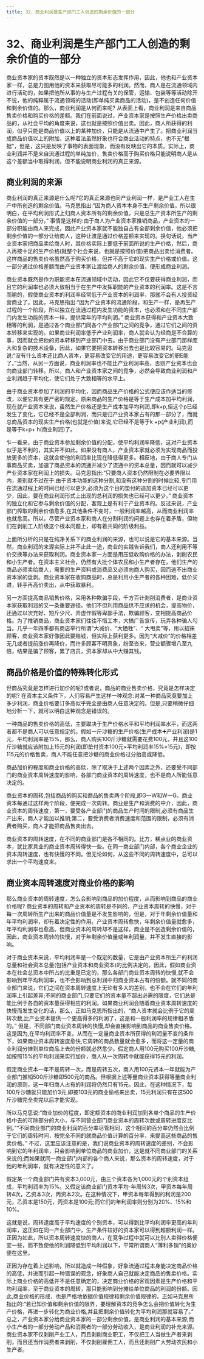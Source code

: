 ```yaml
---
title: 32、商业利润是生产部门工人创造的剩余价值的一部分
---
```

# 32、商业利润是生产部门工人创造的剩余价值的一部分

商业资本家的资本既然是以一种独立的资本形态发挥作用，因此，他也和产业资本家一样，总是力图用他的资本来获取尽可能多的利润。然而，商人是在流通领域内进行活动的，如果把他所从事的与生产过程有关的保管，运输、包装等等活动除开不说，他的纯粹属于流通领域的活动(即单纯买卖商品的活动)，是不创造任何价值和剩余价值的。那么，商业利润是从何而来呢?
从表面上看，商业利润是来自商品售卖价格和购买价格的差额。我们在前面说过，产业资本家是按照生产价格出卖商品的，从社会平均的角度来说，这也就是按照价值出卖。因此，商人所获得的利润，似乎只能是商品价值以上的某种加价，只能是从流通中产生了。把商业利润当成商品价值以上的附加，这种着法虽然好象也符合商业活动的特点，也不无“根据”，但是，这只是反映了事物的表面现象，而没有反映出它的本质。实际上，商业利润并不是来自流通过程的单纯加价，售卖价格高于购买价格只能说明商人是从这个差额当中取得利润，但不能说明商业利润的真正来源。

## 商业利润的来源

商业利润的真正来源是什么呢?它的真正来源也同产业利润一样，是产业工人在生产中所创造的剩余价值。马克思指出:“因为商人资本本身不生产剩余价值，所以很明白，在平均利润形式上归商人资本所有的剩余价值，只是总生产资本所生产的剩余价值的一部分。”
事情是这样的:由于商人为产业资本家推销商品，产业资本的一部分职能由商人来完成，因此产业资本家就不能独自占有全部剩余价值，他必须把剩余价值的一部分让给商人，这种让渡是通过价格差额来实现的。换句话说，当产业资本家把商品卖给商人时，其价格实际上要低于前面所说的生产价格，然后，商人再按十足的生产价格(就整个社会来说，也就是按照价值)把商品出卖给消费者。这样商品的售卖价格虽然高于购买价格，但并不高于它的现实生产价格或价值。这一部分通过价格差额而由产业资本家让渡给商人的剩余价值，便形成商业利润。

商业资本既然是作为职能资本在流通领域中活动，因此它不仅要获得商业利润，而且它的利润率也必须大致相当于在生产中发挥职能的产业资本的利润率。这是不言而喻的，假使商业资本的利润率经常低于产业资本的利润率，那就不会有人投资经营商业了。因此，马克思指出:“因为产业资本的流通阶段，和生产一样，是再生产过程的一个阶段，所以独立在流通过程内发生功能的资本，也必须和在不同生产部门内发生功能的资本一样，提供常年的平均利润。”
商业资本获得和产业资本大致相等的利润，是通过各个商业部门同各个产业部门之间的竞争，通过它们之间的资本转移来实现的。如果商业利润率低于产业利润率，商人就会认为经商是不合算的事，因而就会把他的资本转移到产业部门中去。由于商业部门没有产业部门那样庞大和复杂的技术设备，因此，如果它要把资本转移出去也是比较容易的。马克思说:“没有什么资本还比商人资本，更容易改变它的用途，更容易改变它的职E能了。”当然，从另一方面说，商业利润率也不能比产业利润率高，否则产业资本也会向商业部门转移。所以，商人和产业资本家之间的竞争，必然会导致商业利润和产业利润趋于平均化，使它们处于大致相等的水平上。

由于商业资本参加了利润的平均化，因而商品生产价格的公式便应该作适当的修改，以便它具有更严密的规定。原来商品的生产价格是等于生产成本加平均利润，现在就产业资本来说，虽然生产价格还是生产成本加平均利润,即k+p,但这个p已经发生了变化，它已经不是全部利润，而只是归产业资本家占有的那一部分了，而就总商品资本的现实生产价格(也就是价值)来说,它已经不是等于k +p(产业利润),而是等于k+p+ h(商业利润)了。

乍一看来，由于商业资本参加剩余价值的分配，使平均利润率降低，这对产业资本似乎是不利的，其实并不如此。如果没有商人，产业资本家就必须为实现商品而投放更多的资本，这就会使他的利润率比现在降低得更多。相反地，由于商人专门从事商品买卖，加速了商品资本的流通并减少了流通中的资本总量，因而就可以减少产业资本家在利润上的损失。马克思指出:“只要商人资本仍然限制在必要界限以内，差别就不过在于:由于资本功能的这种分割,和没有这种分割的时候比较,专门用在流通过程上的时间已经可以更少,必须为这个目的垫付的追加资本已经可以更少，因此，要在商业利润形式上出现的总利润的损失也已经可以更少。”
商业资本的独立化和它参与剩余价值的分配，客观上是有利于产业资本的。反过来说，产业部门榨取的剩余价值愈多,在其他条件不变时，一般利润率越高，从而商业利润率也就愈高。所以，尽管产业资本家和商人在分割利润的问题上也存在着矛盾，但物们在剥削工人阶级这个根本问题上，却有着共同的阶级利益。

上面所分析的只是在纯净关系下的商业利润的来源，也可以说是它的基本来源。当然，商业利润的来源实际上并不止此一途，商业的实践告诉我们，商人还利用不等价交换等办法来获取利润。商业资本家一方面是用压低收购价格的办法，剥削农民和小生产者。在资本主义社会，仍然有大批个体农民和小生产者存在，他们生产的商品必须卖给商人，需要的生产资料或消费品又必须向商人购买，因而逃不出商业资本家的盘剥。商业资本家在收购商品时，总是利用小生产者的各种困难，低价买进，转手再高价卖出，从中获取暴利。

另一方面提高商品销售价格，采用各种欺骗手段，千方百计剥削消费者，是商业资本家获取利润的又一条重要途径。他们不但利用商品供不应求的机会，提高物价，还通过以次充好、短斤少尺、弄虚作假等卑鄙手法，欺骗顾客，变相提高商品价格。为了推销商品，商业资本家们往往不惜工本，大搞广告宣传，玩弄各种骗人勾当。几乎一年四季都有商店举行所谓“大减价、“大牺牲”、“ 大甩卖”等，用以招徕顾客，商业资本家好像因此要赔钱，但实际上获利更多。因为“大减价”的价格相差无几或者提前涨价再降价，而许多顾客不明真象，纷至沓来，营业额骤增八至九倍，结果是骗了顾客，累了店员，资本家却从中大赚其钱。

## 商品价格是价值的特殊转化形式

但商品究竟是怎样进行加价的呢?或者说，商品的商业售卖价格，究竟是怎样决定的呢?
在资本主义条件下，人们容易产生这样一种观念:对某一种商品究竟要加上多少利润，商业价格要订多高似乎完全是由商人任意决定的。但是,只要稍微仔细地分析一下，就可以明白这种观念是错误的。

一种商品的售卖价格的高低，主要取决于生产价格水平和平均利润率水平，而这两者都不是商人可以任意规定的。假如一斤沙糖的生产价格(生产成本➕产业利润)是1元，平均利润率是15%，那么，商人购买100斤沙糖就需要花费100元，并且这100斤沙糖就应该附加上15元的利润(即垫付资本100元×平均利润率15%=15元)，即按115元的价格售卖，商人不能任意把沙糖的商业价格过分抬高或降低。

商品加价的程度和商业价格的高低，除了取决于上述两个因素之外，还要受不同部门的商业资本周转速度的影响，各部门商业资本的周转速度，也不是商人所能任意决定的。

商业资本的周转,包括商品的购买和商品的售卖两个阶段,即G一W和W一G。商业资本每通过这样两个阶段，便完成一次周转。商业是生产和消费的中介，因此，商业资本的周转速度，第一，要受各产业部门的商品生产时间的限制,必须有商品生产出来，商人才能加以推销;第二，要受消费者消费速度和范围的限制，必须有消费者购买，商人才能把商品售卖出去。

商业资本的周转速度，在不同的商业部门是各不相同的。比方，糕点业的商业资本，就比家具业的商业资本周转得快一些。在同一商业部门内部，各个商业企业的资本周转速度，也有快慢的不同。但无论如何，从这些不同的周转速度中，总可以求出一个平均速度来。

## 商业资本周转速度对商业价格的影响

那么商业资本的周转速度，怎么会影响到商品的加价程度，从而影响到商品的商业价格呢?
商业资本的周转和产业资本的周转是不同的，产业资本周转的快慢，对于每一次周转所生产出来的商品价值量是不发生影响的，但是，对于年剩余价值量和年平均利润率，却有着决定性的作用。产业资本周转愈快，年剩余价值量就愈多，年平均利润率也愈高。但商业资本的周转却不是这样，商业是不创造剩余价值的，因此，商业资本周转的快慢，对于年剩余价值量或年利润量，并不发生直接的影响。

对于商业资本来说，平均利润率是一个既定的数量，它是由产业资本所生产的利润总量和社会资本总量(包括产业资本和商业资本)的比例决定的。因此，假如商业资本在社会总资本中所占的比重是已定的，那么各部门商业资本周转的快慢,就不会影响到年平均利润率，也不会影响到总利润中归商业资本占有的份额。就不同的商业部门来说，它们之间在资本周转速度上无论有多大的差别，也不会在它们的年利润率上引起差异;不同的商业部门,只要它们的资本量不超出必需的限度，它们总是能比例于各自的资本量获得相应的利润。如果商业利润会随着商业资本周转速度的快慢而发生变化的话，那么，正如马克思所指出的，“商人资本就会比例于它的周转次数,比产业资本提供一个更高得多的利润了，这是和一般利润率的规律相矛盾的。”
但是，不同部门商业资本周转的快慢,却会直接影响到商品的商业售卖价格。这是因为,在平均利润率不变，从而在一定量商业资本所获得的利润量不变的条件下，如果商业资本周转速度愈快,它周转的商品数量就会愈多，而将这一定量的商业利润分摊到单位商品上去的份额就必然愈少。假定商人用100元购买100斤沙糖,如按照15%的平均利润来实行加价，商人从一次周转中就能获得15元的利润。

假定商业资本一年不是周转一次，而是周转五次，商人用100元贤本一年就能为产业部门推销500斤沙糖即500元的商品。但根据上述等量商业资本获得等量商业利润的原则，这一年归商人占有的利润将仍然只有15元。因此，在这种情况下，每100斤沙糖就只能加价3元,即披103元的商业偷格来出卖，15元利润只有在这500斤沙糖完全卖完以后才能实现。

所以马克思说:“商业加价的程度，即定额资本的商业利润加到各单个商品的生产价格中去的可除部分的大小，与不同营业部门商业资本的周转次数或周转进度反比例。”“不同商业部门的商业利润的百分率尽管相同，这个相同的百分率仍然会比例于它们的周转时间，按完全不同的就商品价值计算的百分率，来提高这些商品的售卖价格。”
不过，这里应该注意的是，我们说商业资本的周转速度的差别，不会影响到它的年利润率，只会影响到单位商品的商业加价，这是就不同商业部门的关系来说的;而如果就同一商业部门内部的各个商人来说，那么资本的周转速度，对于他的年利润率，就有决定性的意义了。

假定某一个商业部门共有资本3,000元，由三个资本各为1,000元的个别资本组成，平均利润率为15%。又假定该商业部门资本平均-年周转3次，甲资本每年周转4次，乙资本3次，丙资本2次。在这种情况下，甲资本每年得到的利润是200元，乙资本是150元，丙资本是100元;而它们的年利润率则分别为20%、15%和10%。

这就是说，周转逮度高于平均速度的个别资本，可以得到比平均利润率更高的年利润率，这正如在同一产业部门中，生产条件较好的资本家可以得到超额利润一样。正因为如此，所以资本周转速度快的商人，在竞争过程中就可以比别人卖得价格便宜一些，而不致使他的利润降低到平均利润以下，平常所谓商人“薄利多销”的奥妙便在这里。

正因为存在着上述影响，所以就造成一种假象，好象流通过程本身能决定商品价格的高低，并进而引起一种错误的观念，好象商人自己就能决定商品的售卖价格。实际上商业价格的高低并不是任意确定的，决定商业价格的客观因素是生产价格和平均利润率，至于商业资本的周转，那只能影响到分摊给单位商品的利润的份额。因此,商业价格的形成，也是严格地依据价值规律和剩余价值规律的。正如马克思所指出的:“若已知价值和剩余价值的限界，要理解资本的竞争怎么会把价值转化为生产价格，再进一步转化为商业价格,并且把剩余价值转化为平均利润那就容易了。”
总之，产业资本家分给商业资本家的一部分剩余价值，是商业利润的基本来源;而小生产者的一部分劳动产品和消费者的一部分劳动收入，是商业利润的补充来源。商业资本家不仅剥削产业工人，而且剥削商业职工，不仅把工人当做生产者来剥削，而且还当作消费者来剥削，不仅剥削雇佣工人，而且还剥削广大劳动农民和小生产者。